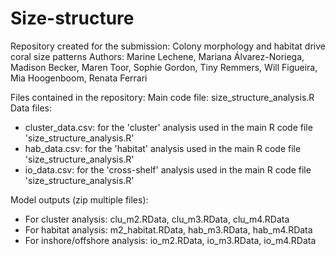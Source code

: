 # Size-structure
Repository created for the submission: Colony morphology and habitat drive coral size patterns
Authors: Marine Lechene, Mariana Álvarez-Noriega, Madison Becker, Maren Toor, Sophie Gordon, Tiny Remmers, Will Figueira, Mia Hoogenboom, Renata Ferrari

Files contained in the repository:
Main code file: size_structure_analysis.R
Data files:
- cluster_data.csv: for the 'cluster' analysis used in the main R code file 'size_structure_analysis.R'
- hab_data.csv: for the 'habitat' analysis used in the main R code file 'size_structure_analysis.R'
- io_data.csv: for the 'cross-shelf' analysis used in the main R code file 'size_structure_analysis.R'

Model outputs (zip multiple files):
- For cluster analysis: clu_m2.RData, clu_m3.RData, clu_m4.RData
- For habitat analysis: m2_habitat.RData, hab_m3.RData, hab_m4.RData
- For inshore/offshore analysis: io_m2.RData, io_m3.RData, io_m4.RData
